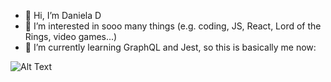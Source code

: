 - 👋 Hi, I’m Daniela D
- 👀 I’m interested in sooo many things (e.g. coding, JS, React, Lord of the Rings, video games...)
- 🌱 I’m currently learning GraphQL and Jest, so this is basically me now:


![Alt Text](https://c.tenor.com/8wBCqZH60U8AAAAC/computer-cat.gif)
